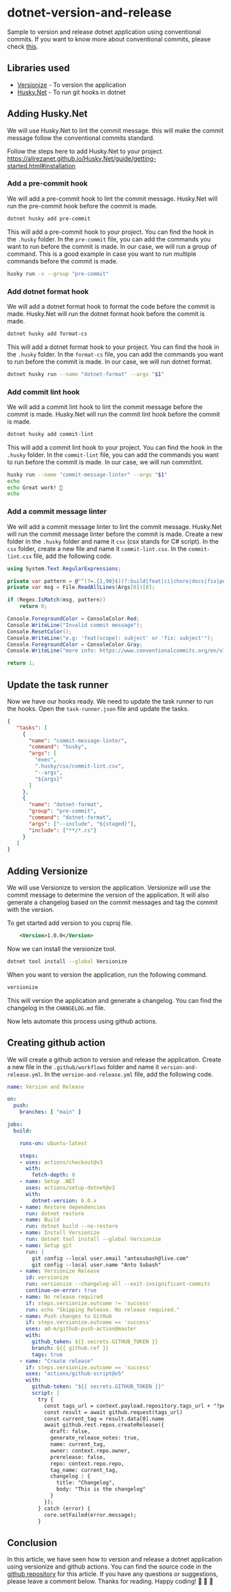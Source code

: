 # dotnet-version-and-release

Sample to version and release dotnet application using conventional commits. If you want to know more about conventional commits, please check [this](https://www.conventionalcommits.org/en/v1.0.0/).

## Libraries used

- [Versionize](https://github.com/versionize/versionize) - To version the application
- [Husky.Net](https://github.com/alirezanet/husky.net) - To run git hooks in dotnet

## Adding Husky.Net

We will use Husky.Net to lint the commit message. this will make the commit message follow the conventional commits standard.

Follow the steps here to add Husky.Net to your project. <https://alirezanet.github.io/Husky.Net/guide/getting-started.html#installation>

### Add a pre-commit hook

We will add a pre-commit hook to lint the commit message. Husky.Net will run the pre-commit hook before the commit is made.

```bash
dotnet husky add pre-commit
```

This will add a pre-commit hook to your project. You can find the hook in the `.husky` folder. In the `pre-commit` file, you can add the commands you want to run before the commit is made. In our case, we will run a group of command. This is a good example in case you want to run multiple commands before the commit is made.

```bash
husky run -v --group "pre-commit"
```

### Add dotnet format hook

We will add a dotnet format hook to format the code before the commit is made. Husky.Net will run the dotnet format hook before the commit is made.

```bash
dotnet husky add format-cs
```

This will add a dotnet format hook to your project. You can find the hook in the `.husky` folder. In the `format-cs` file, you can add the commands you want to run before the commit is made. In our case, we will run dotnet format.

```bash
dotnet husky run --name "dotnet-format" --args "$1"
```

### Add commit lint hook

We will add a commit lint hook to lint the commit message before the commit is made. Husky.Net will run the commit lint hook before the commit is made.

```bash
dotnet husky add commit-lint
```

This will add a commit lint hook to your project. You can find the hook in the `.husky` folder. In the `commit-lint` file, you can add the commands you want to run before the commit is made. In our case, we will run commitlint.

```bash
husky run --name "commit-message-linter" --args "$1"
echo
echo Great work! 🥂
echo
```

### Add a commit message linter

We will add a commit message linter to lint the commit message. Husky.Net will run the commit message linter before the commit is made. Create a new folder in the `.husky` folder and name it `csx` (csx stands for C# script). In the `csx` folder, create a new file and name it `commit-lint.csx`. In the `commit-lint.csx` file, add the following code.

```csharp
using System.Text.RegularExpressions;

private var pattern = @"^(?=.{1,90}$)(?:build|feat|ci|chore|docs|fix|perf|refactor|revert|style|test|wip)(?:\(.+\))*(?::).{4,}(?:#\d+)*(?<![\.\s])$";
private var msg = File.ReadAllLines(Args[0])[0];

if (Regex.IsMatch(msg, pattern))
    return 0;

Console.ForegroundColor = ConsoleColor.Red;
Console.WriteLine("Invalid commit message");
Console.ResetColor();
Console.WriteLine("e.g: 'feat(scope): subject' or 'fix: subject'");
Console.ForegroundColor = ConsoleColor.Gray;
Console.WriteLine("more info: https://www.conventionalcommits.org/en/v1.0.0/");

return 1;
```

## Update the task runner

Now we have our hooks ready. We need to update the task runner to run the hooks. Open the `task-runner.json` file and update the tasks.

```json
{
   "tasks": [
     {
       "name": "commit-message-linter",
       "command": "husky",
       "args": [
         "exec",
         ".husky/csx/commit-lint.csx",
         "--args",
         "${args}"
       ]
     },
     {
       "name": "dotnet-format",
       "group": "pre-commit",
       "command": "dotnet-format",
       "args": ["--include", "${staged}"],
       "include": ["**/*.cs"]
     }
   ]
}
```

## Adding Versionize

We will use Versionize to version the application. Versionize will use the commit message to determine the version of the application. It will also generate a changelog based on the commit messages and tag the commit with the version.

To get started add version to you csproj file.

```xml
    <Version>1.0.0</Version>
```

Now we can install the versionize tool.

```bash
dotnet tool install --global Versionize
```

When you want to version the application, run the following command.

```bash
versionize
```

This will version the application and generate a changelog. You can find the changelog in the `CHANGELOG.md` file.

Now lets automate this process using github actions.

## Creating github action

We will create a github action to version and release the application. Create a new file in the `.github/workflows` folder and name it `version-and-release.yml`. In the `version-and-release.yml` file, add the following code.

```yaml
name: Version and Release

on:
  push:
    branches: [ "main" ]

jobs:
  build:

    runs-on: ubuntu-latest

    steps:
    - uses: actions/checkout@v3
      with:
        fetch-depth: 0
    - name: Setup .NET
      uses: actions/setup-dotnet@v3
      with:
        dotnet-version: 6.0.x
    - name: Restore dependencies
      run: dotnet restore
    - name: Build
      run: dotnet build --no-restore
    - name: Install Versionize
      run: dotnet tool install --global Versionize
    - name: Setup git
      run: |
        git config --local user.email "antosubash@live.com"
        git config --local user.name "Anto Subash"
    - name: Versionize Release
      id: versionize
      run: versionize --changelog-all --exit-insignificant-commits
      continue-on-error: true
    - name: No release required
      if: steps.versionize.outcome != 'success'
      run: echo "Skipping Release. No release required."
    - name: Push changes to GitHub
      if: steps.versionize.outcome == 'success'
      uses: ad-m/github-push-action@master
      with:
        github_token: ${{ secrets.GITHUB_TOKEN }}
        branch: ${{ github.ref }}
        tags: true
    - name: "Create release"
      if: steps.versionize.outcome == 'success'
      uses: "actions/github-script@v5"
      with:
        github-token: "${{ secrets.GITHUB_TOKEN }}"
        script: |
          try {
            const tags_url = context.payload.repository.tags_url + "?per_page=1"
            const result = await github.request(tags_url)
            const current_tag = result.data[0].name
            await github.rest.repos.createRelease({
              draft: false,
              generate_release_notes: true,
              name: current_tag,
              owner: context.repo.owner,
              prerelease: false,
              repo: context.repo.repo,
              tag_name: current_tag,
              changelog : {
                title: "Changelog",
                body: "This is the changelog"
              }
            });
          } catch (error) {
            core.setFailed(error.message);
          }
```

## Conclusion

In this article, we have seen how to version and release a dotnet application using versionize and github actions. You can find the source code in the [github repository](https://github.com/antosubash/dotnet-version-and-release) for this article. If you have any questions or suggestions, please leave a comment below. Thanks for reading. Happy coding! 🚀 🚀 🚀
